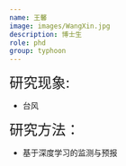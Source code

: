 ```yaml
---
name: 王馨
image: images/WangXin.jpg
description: 博士生
role: phd
group: typhoon
---
```


<span style="font-size: 25px;">研究现象:
* 台风

<span style="font-size: 25px;">研究方法：
* 基于深度学习的监测与预报